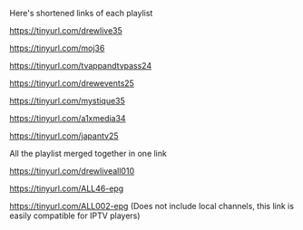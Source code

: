 Here's shortened links of each playlist

https://tinyurl.com/drewlive35

https://tinyurl.com/moj36

https://tinyurl.com/tvappandtvpass24

https://tinyurl.com/drewevents25

https://tinyurl.com/mystique35

https://tinyurl.com/a1xmedia34

https://tinyurl.com/japantv25

All the playlist merged together in one link

https://tinyurl.com/drewliveall010

https://tinyurl.com/ALL46-epg

https://tinyurl.com/ALL002-epg (Does not include local channels, this link is easily compatible for IPTV players)
